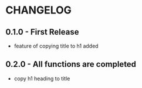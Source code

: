 # CHANGELOG

## 0.1.0 - First Release

- feature of copying title to h1 added

## 0.2.0 - All functions are completed

- copy h1 heading to title
